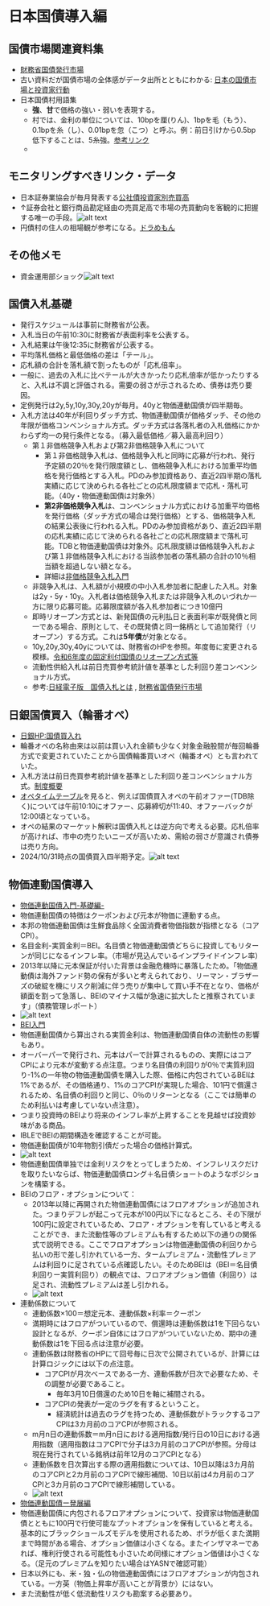 # 日本国債導入編

## 国債市場関連資料集
* [財務省国債発行市場](https://www.mof.go.jp/jgbs/publication/debt_management_report/2022/saimu2022-2-1.pdf)
*  古い資料だが国債市場の全体感がデータ出所とともにわかる: [日本の国債市場と投資家行動](https://www.carf.e.u-tokyo.ac.jp/wp/wp-content/uploads/2021/12/zaisei22-material.pdf)
* 日本国債村用語集
     * **強**、**甘**で価格の強い・弱いを表現する。
     * 村では、金利の単位については、10bpを厘(りん)、1bpを毛（もう）、0.1bpを糸（し）、0.01bpを忽（こつ）と呼ぶ。例：前日引けから0.5bp低下することは、5糸強。[参考リンク](https://saferich.biz/%E3%83%AD%E3%83%B3%E3%82%B0%E3%81%A8%E3%82%B7%E3%83%A7%E3%83%BC%E3%83%88/)
     * 

## モニタリングすべきリンク・データ
* 日本証券業協会が毎月発表する[公社債投資家別売買高](https://www.jsda.or.jp/shiryoshitsu/toukei/toushika/index.html)
* ↑証券会社と銀行商品勘定経由の売買足高で市場の売買動向を客観的に把握する唯一の手段。![alt text](ref/jgb-investers.png)
* 円債村の住人の相場観が参考になる。[ドラめもん](https://doramemon7743.sakura.ne.jp/index.html)


## その他メモ
* 資金運用部ショック![alt text](ref/unnyoubu-shock.png)


## 国債入札基礎
* 発行スケジュールは事前に財務省が公表。
*  入札当日の午前10:30に財務省が表面利率を公表する。
*  入札結果は午後12:35に財務省が公表する。
*  平均落札価格と最低価格の差は「テール」。
*  応札額の合計を落札額で割ったものが「応札倍率」。
*  一般に、過去の入札に比べテールが大きかったり応札倍率が低かったりすると、入札は不調と評価される。需要の弱さが示されるため、債券は売り要因。
*  定例発行は2y,5y,10y,30y,20yが毎月。40yと物価連動国債が四半期毎。
*  入札方法は40年が利回りダッチ方式、物価連動国債が価格ダッチ、その他の年限が価格コンベンショナル方式。ダッチ方式は各落札者の入札価格にかかわらず均一の発行条件となる。（募入最低価格／募入最高利回り）
   *  第１非価格競争入札および第2非価格競争入札について
       *  第１非価格競争入札は、価格競争入札と同時に応募が行われ、発行予定額の20％を発行限度額とし、価格競争入札における加重平均価格を発行価格とする入札。PDのみ参加資格あり、直近2四半期の落札実績に応じて決められる各社ごとの応札限度額まで応札・落札可能。（40y・物価連動国債は対象外）
       *  **第2非価格競争入札**は、コンベンショナル方式における加重平均価格を発行価格（ダッチ方式の場合は発行価格）とする、価格競争入札の結果公表後に行われる入札。PDのみ参加資格があり、直近2四半期の応札実績に応じて決められる各社ごとの応札限度額まで落札可能。TDBと物価連動国債は対象外。応札限度額は価格競争入札および第１非価格競争入札における当該参加者の落札額の合計の10％相当額を超過しない額となる。
       *  詳細は[非価格競争入札入門](https://www.mof.go.jp/public_relations/finance/202209/202209e.pdf)
   *  非競争入札は、入札額が小規模の中小入札参加者に配慮した入札。対象は2y・5y・10y。入札者は価格競争入札または非競争入札のいづれか一方に限り応募可能。応募限度額が各入札参加者につき10億円
   *  即時リオープン方式とは、新発国債の元利払日と表面利率が既発債と同一である場合、原則として、その既発債と同一銘柄として追加発行（リオープン）する方式。これは**5年債**が対象となる。
   * 10y,20y,30y,40yについては、財務省のHPを参照。年度毎に変更される模様。[令和6年度の固定利付国債のリオープン方式等](https://www.mof.go.jp/jgbs/topics/press_release/20240314-01.htm) 
   *  流動性供給入札は前日売買参考統計値を基準とした利回り差コンベンショナル方式。
   *  参考:[日経電子版　国債入札とは](https://www.nikkei.com/article/DGXZQOUB286JL0Y4A620C2000000/) , [財務省国債発行市場](https://www.mof.go.jp/jgbs/publication/debt_management_report/2022/saimu2022-2-1.pdf)

## 日銀国債買入（輪番オペ）
* [日銀HP:国債買入れ](https://www.boj.or.jp/mopo/measures/mkt_ope/ope_f/index.htm)
* 輪番オペの名称由来は以前は買い入れ金額も少なく対象金融股間が毎回輪番方式で変更されていたことから国債輪番買いオペ（輪番オペ）とも言われていた。
* 入札方法は前日売買参考統計値を基準とした利回り差コンベンショナル方式。[制度概要](https://www.boj.or.jp/mopo/measures/mkt_ope/ope_f/opetori4.htm)
* [オペタイムテーブル](https://www.boj.or.jp/mopo/measures/mkt_ope/opetime.htm)を見ると、例えば国債買入オペの午前オファー(TDB除く)については午前10:10にオファー、応募締切が11:40、オファーバックが12:00頃となっている。
* オペの結果のマーケット解釈は国債入札とは逆方向で考える必要。応札倍率が高ければ、市中の売りたいニーズが高いため、需給の弱さが意識され債券は売り方向。
* 2024/10/31時点の国債買入四半期予定。![alt text](ref/bojauction-20241031.png)　 

## 物価連動国債導入
* [物価連動国債入門-基礎編-](https://www.mof.go.jp/public_relations/finance/202401/202401h.pdf)
* 物価連動国債の特徴はクーポンおよび元本が物価に連動する点。
* 本邦の物価連動国債は生鮮食品除く全国消費者物価指数が指標となる（コア CPI）。
* 名目金利-実質金利＝BEI。名目債と物価連動国債どちらに投資してもリターンが同じになるインフレ率。（市場が見込んでいるインプライドインフレ率）
* 2013年以降に元本保証が付いた背景は金融危機時に暴落したため。「物価連動債は海外ファンド勢の保有が多いと考えられており、リーマン・ブラザーズの破綻を機にリスク削減に伴う売りが集中して買い手不在となり、価格が額面を割って急落し、BEIのマイナス幅が急速に拡大したと推察されています」（債務管理レポート）
* ![alt text](ref/tips_shock.png)
* [BEI入門](https://www.mof.go.jp/public_relations/finance/202402/202402k.pdf)
* 物価連動国債から算出される実質金利は、物価連動国債自体の流動性の影響もあり。
* オーバーパーで発行され、元本はパーで計算されるものの、実際にはコアCPIにより元本が変動する点注意。つまり名目債の利回りが0％で実質利回り-1%の一年物の物価連動国債を購入した際、価格に内包されているBEIは1%であるが、その価格通り、1%のコアCPIが実現した場合、101円で償還されるため、名目債の利回りと同じ、0％のリターンとなる（ここでは簡単のため利払いは考慮していない点注意）。
* つまり投資時のBEIより将来のインフレ率が上昇することを見越せば投資妙味がある商品。
* IBLE<GO>でBEIの期間構造を確認することが可能。
* 物価連動国債が10年物割引債だった場合の価格計算式。
* ![alt text](ref/tips_calc.png)
* 物価連動国債単独では金利リスクをとってしまうため、インフレリスクだけを取りたいならば、物価連動国債ロング＋名目債ショートのようなポジションを構築する。
* BEIのフロア・オプションについて：
  * 2013年以降に再開された物価連動国債にはフロアオプションが追加された。つまりデフレが起こって元本が100円以下になるところ、その下限が100円に設定されているため、フロア・オプションを有していると考えることができ、また流動性等のプレミアムも有するため以下の通りの関係式で説明できる。ここでフロアオプションは物価連動国債の利回りから払いの形で差し引かれている一方、タームプレミアム・流動性プレミアムは利回りに足されている点確認したい。そのためBEIは（BEI＝名目債利回りー実質利回り）の観点では、フロアオプション価値（利回り）は足され、流動性プレミアムは差し引かれる。
  * ![alt text](ref/tips_factor.png)
* 連動係数について
  * 連動係数×100＝想定元本、連動係数×利率＝クーポン
  * 満期時にはフロアがついているので、償還時は連動係数は1を下回らない設計となるが、クーポン自体にはフロアがついていないため、期中の連動係数は1を下回る点は注意が必要。
  * 連動係数は財務省のHPにて回号毎に日次で公開されているが、計算には計算ロジックには以下の点注意。
    * コアCPIが月次ベースである一方、連動係数が日次で必要なため、その調整が必要であること。
      * 毎年3月10日償還のため10日を軸に補間される。
    * コアCPIの発表が一定のラグを有するということ。
      * 経済統計は過去のラグを持つため、連動係数がトラックするコアCPIは3カ月前のコアCPIが参照される。
  * m月n日の連動係数＝m月n日における適用指数/発行日の10日における適用指数（適用指数はコアCPIで分子は3カ月前のコアCPIが参照。分母は現在発行されている銘柄は前年12月のコアCPIとなる）
  * 連動係数を日次算出する際の適用指数については、10日以降は3カ月前のコアCPIと2カ月前のコアCPIで線形補間、10日以前は4カ月前のコアCPIと3カ月前のコアCPIで線形補間している。
  * ![alt text](ref/tips_index.png)
* [物価連動国債ー発展編](https://www.mof.go.jp/public_relations/finance/202403/202403i.pdf)
* 物価連動国債に内包されるフロアオプションについて、投資家は物価連動国債とともに100円で行使可能なプットオプションを保有していると考える。基本的にブラックショールズモデルを使用されるため、ボラが低くまた満期まで時間がある場合、オプション価値は小さくなる。またインザマネーであれば、権利行使される可能性も小さいため同様にオプション価値は小さくなる。（足元のプレミアムを知りたい場合はYASN<GO>で確認可能）
* 日本以外にも、米・独・仏の物価連動国債にはフロアオプションが内包されている。一方英（物価上昇率が高いことが背景か）にはない。
* また流動性が低く低流動性リスクも勘案する必要あり。